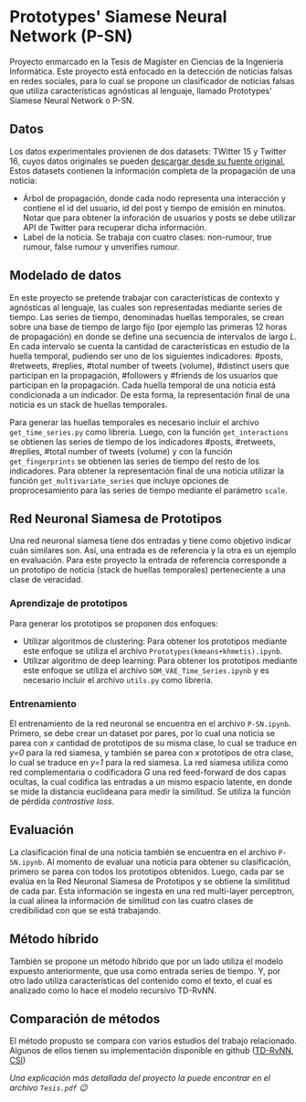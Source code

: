 # Prototypes' Siamese Neural Network (P-SN)

Proyecto enmarcado en la Tesis de Magíster en Ciencias de la Ingeniería Informática. Este proyecto está enfocado en la detección de noticias falsas en redes sociales, para lo cual se propone un clasificador de noticias falsas que utiliza características agnósticas al lenguaje, llamado Prototypes' Siamese Neural Network o P-SN.

## Datos

Los datos experimentales provienen de dos datasets: TWitter 15 y Twitter 16, cuyos datos originales se pueden [descargar desde su fuente original.](https://www.dropbox.com/s/7ewzdrbelpmrnxu/rumdetect2017.zip "Fuente de datos") Estos datasets contienen la información completa de la propagación de una noticia: 
- Árbol de propagación, donde cada nodo representa una interacción y contiene el id del usuario, id del post y tiempo de emisión en minutos. Notar que para obtener la inforación de usuarios y posts se debe utilizar API de Twitter para recuperar dicha información.
- Label de la noticia. Se trabaja con cuatro clases: non-rumour, true rumour, false rumour y unverifies rumour.

## Modelado de datos

En este proyecto se pretende trabajar con características de contexto y agnósticas al lenguaje, las cuales son representadas mediante series de tiempo. Las series de tiempo, denominadas huellas temporales, se crean sobre una base de tiempo de largo fijo (por ejemplo las primeras 12 horas de propagación) en donde se define una secuencia de intervalos de largo *L*. En cada intervalo se cuenta la cantidad de características en estudio de la huella temporal, pudiendo ser uno de los siguientes indicadores: \#posts, \#retweets, \#replies, \#total number of tweets (volume), \#distinct users que participan en la propagación, \#followers y \#friends de los usuarios que participan en la propagación. Cada huella temporal de una noticia está condicionada a un indicador. De esta forma, la representación final de una noticia es un stack de huellas temporales.

Para generar las huellas temporales es necesario incluir el archivo ```get_time_series.py``` como libreria. Luego, con la función ```get_interactions``` se obtienen las series de tiempo de los indicadores \#posts, \#retweets, \#replies, \#total number of tweets (volume) y con la función ```get_fingerprints``` se obtienen las series de tiempo del resto de los indicadores. <!--- especificando el parámetro '''count_type''' --> Para obtener la representación final de una noticia utilizar la función ```get_multivariate_series``` que incluye opciones de proprocesamiento para las series de tiempo mediante el parámetro ```scale```.

## Red Neuronal Siamesa de Prototipos

Una red neuronal siamesa tiene dos entradas y tiene como objetivo indicar cuán similares son. Así, una entrada es de referencia y la otra es un ejemplo en evaluación. Para este proyecto la entrada de referencia corresponde a un prototipo de noticia (stack de huellas temporales) perteneciente a una clase de veracidad.

### Aprendizaje de prototipos

Para generar los prototipos se proponen dos enfoques:
- Utilizar algoritmos de clustering: Para obtener los prototipos mediante este enfoque se utiliza el archivo ```Prototypes(kmeans+khmetis).ipynb```.
- Utilizar algoritmo de deep learning: Para obtener los prototipos mediante este enfoque se utiliza el archivo ```SOM_VAE_Time_Series.ipynb``` y es necesario incluir el archivo ```utils.py``` como libreria.

### Entrenamiento

El entrenamiento de la red neuronal se encuentra en el archivo ```P-SN.ipynb```. Primero, se debe crear un dataset por pares, por lo cual una noticia se parea con *x* cantidad de prototipos de su misma clase, lo cual se traduce en *y=0* para la red siamesa, y también se parea con *x* prototipos de otra clase, lo cual se traduce en *y=1* para la red siamesa. La red siamesa utiliza como red complementaria o codificadora *G* una red feed-forward de dos capas ocultas, la cual codifica las entradas a un mismo espacio latente, en donde se mide la distancia euclideana para medir la similitud. Se utiliza la función de pérdida *contrastive loss*.

## Evaluación 

La clasificación final de una noticia también se encuentra en el archivo ```P-SN.ipynb```. Al momento de evaluar una noticia para obtener su clasificación, primero se parea con todos los prototipos obtenidos. Luego, cada par se evalúa en la Red Neuronal Siamesa de Prototipos y se obtiene la similititud de cada par. Esta información se ingesta en una red multi-layer perceptron, la cual alinea la información de similitud con las cuatro clases de credibilidad con que se está trabajando.

## Método híbrido

También se propone un método híbrido que por un lado utiliza el modelo expuesto anteriormente, que usa como entrada series de tiempo. Y, por otro lado utiliza características del contenido como el texto, el cual es analizado como lo hace el modelo recursivo TD-RvNN.

## Comparación de métodos

El método propusto se compara con varios estudios del trabajo relacionado. Algunos de ellos tienen su implementación disponible en github ([TD-RvNN](https://github.com/majingCUHK/Rumor_RvNN), [CSI](https://github.com/sungyongs/CSI-Code))


*Una explicación más detallada del proyecto la puede encontrar en el archivo ```Tesis.pdf``` :wink:*
